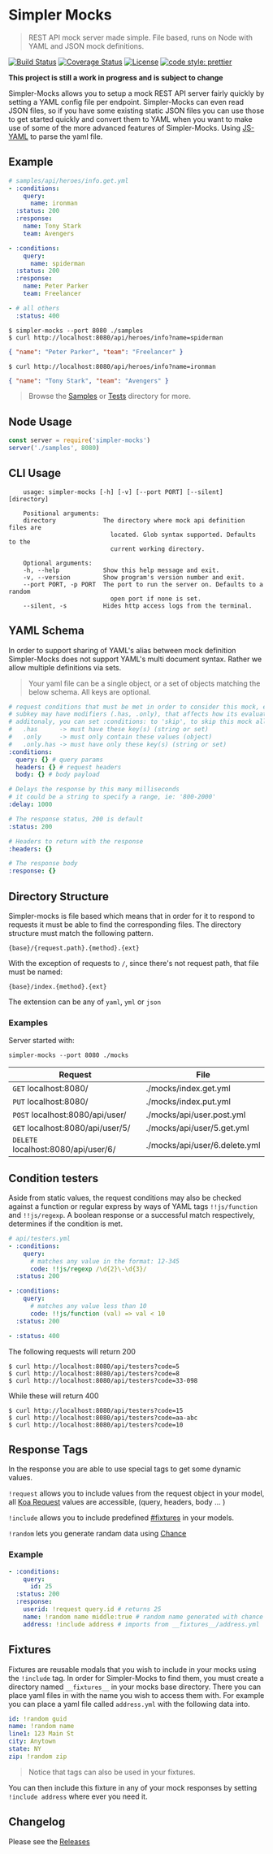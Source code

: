 # Simpler Mocks

> REST API mock server made simple. File based, runs on Node with YAML and JSON mock definitions.

[![Build Status](https://travis-ci.org/RonaldJerez/simpler-mocks.svg?branch=master)](https://travis-ci.org/RonaldJerez/simpler-mocks)
[![Coverage Status](https://coveralls.io/repos/github/RonaldJerez/simpler-mocks/badge.svg?branch=master)](https://coveralls.io/github/RonaldJerez/simpler-mocks?branch=master)
[![License](https://img.shields.io/badge/license-MIT-blue.svg)](LICENSE)
[![code style: prettier](https://img.shields.io/badge/code_style-prettier-ff69b4.svg)](https://github.com/prettier/prettier)

**This project is still a work in progress and is subject to change**

Simpler-Mocks allows you to setup a mock REST API server fairly quickly by setting a YAML config file per endpoint. Simpler-Mocks can even read JSON files, so if you have some existing static JSON files you can use those to get started quickly and convert them to YAML when you want to make use of some of the more advanced features of Simpler-Mocks. Using [JS-YAML](https://github.com/nodeca/js-yaml) to parse the yaml file.

## Example

```yaml
# samples/api/heroes/info.get.yml
- :conditions:
    query:
      name: ironman
  :status: 200
  :response:
    name: Tony Stark
    team: Avengers

- :conditions:
    query:
      name: spiderman
  :status: 200
  :response:
    name: Peter Parker
    team: Freelancer

- # all others
  :status: 400
```

```
$ simpler-mocks --port 8080 ./samples
$ curl http://localhost:8080/api/heroes/info?name=spiderman
```

```json
{ "name": "Peter Parker", "team": "Freelancer" }
```

```
$ curl http://localhost:8080/api/heroes/info?name=ironman
```

```json
{ "name": "Tony Stark", "team": "Avengers" }
```

> Browse the [Samples](samples/) or [Tests](tests/) directory for more.

## Node Usage

```js
const server = require('simpler-mocks')
server('./samples', 8080)
```

## CLI Usage

```
    usage: simpler-mocks [-h] [-v] [--port PORT] [--silent] [directory]

    Positional arguments:
    directory             The directory where mock api definition files are
                            located. Glob syntax supported. Defaults to the
                            current working directory.

    Optional arguments:
    -h, --help            Show this help message and exit.
    -v, --version         Show program's version number and exit.
    --port PORT, -p PORT  The port to run the server on. Defaults to a random
                            open port if none is set.
    --silent, -s          Hides http access logs from the terminal.
```

## YAML Schema

In order to support sharing of YAML's alias between mock definition Simpler-Mocks does not support YAML's multi document syntax. Rather we allow multiple definitions via sets.

> Your yaml file can be a single object, or a set of objects matching the below schema. All keys are optional.

```yaml
# request conditions that must be met in order to consider this mock, each
# subkey may have modifiers (.has, .only), that affects how its evaluated.
# additonaly, you can set :conditions: to 'skip', to skip this mock all together.
#   .has      -> must have these key(s) (string or set)
#   .only     -> must only contain these values (object)
#   .only.has -> must have only these key(s) (string or set)
:conditions:
  query: {} # query params
  headers: {} # request headers
  body: {} # body payload

# Delays the response by this many milliseconds
# it could be a string to specify a range, ie: '800-2000'
:delay: 1000

# The response status, 200 is default
:status: 200

# Headers to return with the response
:headers: {}

# The response body
:response: {}
```

## Directory Structure

Simpler-mocks is file based which means that in order for it to respond to requests it must be able to find the corresponding files. The directory structure must match the following pattern.

`{base}/{request.path}.{method}.{ext}`

With the exception of requests to `/`, since there's not request path, that file must be named:

`{base}/index.{method}.{ext}`

The extension can be any of `yaml`, `yml` or `json`

### Examples

Server started with:

```
simpler-mocks --port 8080 ./mocks
```

| Request                             | File                          |
| ----------------------------------- | ----------------------------- |
| `GET` localhost:8080/               | ./mocks/index.get.yml         |
| `PUT` localhost:8080/               | ./mocks/index.put.yml         |
| `POST` localhost:8080/api/user/     | ./mocks/api/user.post.yml     |
| `GET` localhost:8080/api/user/5/    | ./mocks/api/user/5.get.yml    |
| `DELETE` localhost:8080/api/user/6/ | ./mocks/api/user/6.delete.yml |

## Condition testers

Aside from static values, the request conditions may also be checked against a function or regular express by ways of YAML tags `!!js/function` and `!!js/regexp`. A boolean response or a successful match respectively, determines if the condition is met.

```yaml
# api/testers.yml
- :conditions:
    query:
      # matches any value in the format: 12-345
      code: !!js/regexp /\d{2}\-\d{3}/
  :status: 200

- :conditions:
    query:
      # matches any value less than 10
      code: !!js/function (val) => val < 10
  :status: 200

- :status: 400
```

The following requests will return 200

```
$ curl http://localhost:8080/api/testers?code=5
$ curl http://localhost:8080/api/testers?code=8
$ curl http://localhost:8080/api/testers?code=33-098
```

While these will return 400

```
$ curl http://localhost:8080/api/testers?code=15
$ curl http://localhost:8080/api/testers?code=aa-abc
$ curl http://localhost:8080/api/testers?code=10
```

## Response Tags

In the response you are able to use special tags to get some dynamic values.

`!request` allows you to include values from the request object in your model, all [Koa Request](https://koajs.com/#request) values are accessible, (query, headers, body ... )

`!include` allows you to include predefined [#fixtures](fixtures) in your models.

`!random` lets you generate randam data using [Chance](https://chancejs.com/)

### Example

```yaml
- :conditions:
    query:
      id: 25
  :status: 200
  :response:
    userid: !request query.id # returns 25
    name: !random name middle:true # random name generated with chance
    address: !include address # imports from __fixtures__/address.yml
```

<a name="fixtures"></a>

## Fixtures

Fixtures are reusable modals that you wish to include in your mocks using the `!include` tag. In order for Simpler-Mocks to find them, you must create a directory named `__fixtures__` in your mocks base directory. There you can place yaml files in with the name you wish to access them with. For example you can place a yaml file called `address.yml` with the following data into.

```yaml
id: !random guid
name: !random name
line1: 123 Main St
city: Anytown
state: NY
zip: !random zip
```

> Notice that tags can also be used in your fixtures.

You can then include this fixture in any of your mock responses by setting `!include address` where ever you need it.

## Changelog

Please see the [Releases](https://github.com/ronaldjerez/simpler-mocks/releases)
